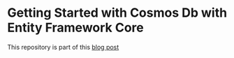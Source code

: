 # Getting Started with Cosmos Db with Entity Framework Core

This repository is part of this [blog post](https://passos.com.au/ef-core-cosmos-db)
